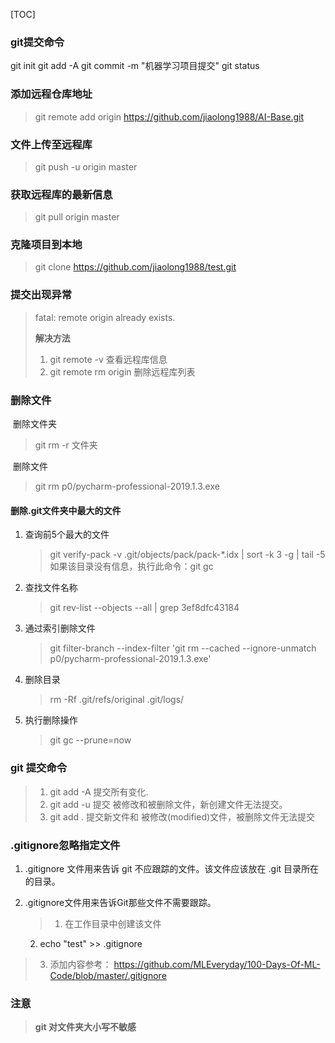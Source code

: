[TOC]

### git提交命令

git init 
git add -A
git commit -m "机器学习项目提交"
git status

### 添加远程仓库地址
> git remote add origin https://github.com/jiaolong1988/AI-Base.git



### 文件上传至远程库

> git push -u origin master



### 获取远程库的最新信息

> git pull origin master



### 克隆项目到本地

> git clone https://github.com/jiaolong1988/test.git



### 提交出现异常

> fatal: remote origin already exists.  
>
> **解决方法**
>
> 1. git remote -v 查看远程库信息
> 2. git remote rm origin 删除远程库列表



### 删除文件

​	删除文件夹

> git rm -r 文件夹

​	删除文件

>  git rm  p0/pycharm-professional-2019.1.3.exe





#### 删除.git文件夹中最大的文件

1. 查询前5个最大的文件

   > git verify-pack -v .git/objects/pack/pack-*.idx | sort -k 3 -g | tail -5
   > 如果该目录没有信息，执行此命令：git gc

2. 查找文件名称

   > git rev-list --objects --all | grep 3ef8dfc43184

3. 通过索引删除文件

   > git filter-branch --index-filter 'git rm --cached --ignore-unmatch  p0/pycharm-professional-2019.1.3.exe'

4. 删除目录

   > rm -Rf .git/refs/original .git/logs/

5. 执行删除操作

   > git gc --prune=now



### git 提交命令

> 1. git add -A      提交所有变化.
> 2. git add -u      提交 被修改和被删除文件，新创建文件无法提交。
> 3. git add .        提交新文件和 被修改(modified)文件，被删除文件无法提交

### .gitignore忽略指定文件

1. .gitignore 文件用来告诉 git 不应跟踪的文件。该文件应该放在 .git 目录所在的目录。

2. .gitignore文件用来告诉Git那些文件不需要跟踪。

   	>  1. 在工作目录中创建该文件
   2.  echo "test" >> .gitignore 
   
> 3. 添加内容参考：
   >    https://github.com/MLEveryday/100-Days-Of-ML-Code/blob/master/.gitignore



### 注意

> **git 对文件夹大小写不敏感**